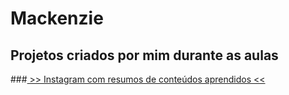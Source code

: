 # Mackenzie
## Projetos criados por mim durante as aulas 
###<a href="https://www.instagram.com/trazumcafe/"> >> Instagram com resumos de conteúdos aprendidos << </a>
